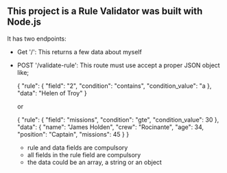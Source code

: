## This project is a  Rule Validator was built with Node.js

It has two endpoints:
- Get '/': 
    This returns a few data about myself

- POST '/validate-rule':
    This route must use accept a proper JSON object like;
    
    {
    "rule": {
        "field": "2",
        "condition": "contains",
        "condition_value": "a
    },
    "data": "Helen of Troy"
    }

    or

    {
    "rule": {
        "field": "missions",
        "condition": "gte",
        "condition_value": 30
    },
    "data": {
        "name": "James Holden",
        "crew": "Rocinante",
        "age": 34,
        "position": "Captain",
        "missions": 45
    }
    }

    - rule and data fields are compulsory
    - all fields in the rule field are compulsory
    - the data could be an array, a string or an object